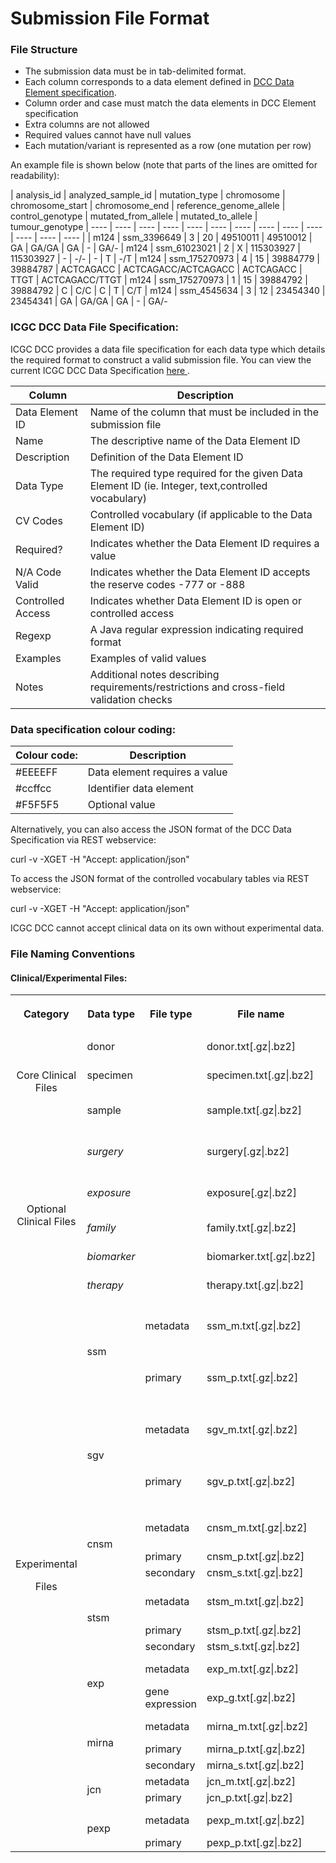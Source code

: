 # Submission File Format

### File Structure

* The submission data must be in tab-delimited format.
* Each column corresponds to a data element defined in [DCC Data Element specification][1].
* Column order and case must match the data elements in DCC Element specification
* Extra columns are not allowed
* Required values cannot have null values
* Each mutation/variant is represented as a row (one mutation per row)

An example file is shown below (note that parts of the lines are omitted for readability):

| analysis_id | analyzed_sample_id | mutation_type | chromosome | chromosome_start | chromosome_end | reference_genome_allele | control_genotype | mutated_from_allele | mutated_to_allele | tumour_genotype
| ---- | ---- | ---- | ---- | ---- | ---- | ---- | ---- | ---- | ---- | ---- | ---- | ---- |
| m124  |  ssm_3396649   |  3 | 20 | 49510011    |    49510012 | GA     |   GA/GA  |   GA | - | GA/-
| m124  |  ssm_61023021  |  2 | X | 115303927    |   115303927 | -     |    -/-   |    - | T | -/T
| m124  |  ssm_175270973 |  4 | 15 | 39884779    |    39884787 | ACTCAGACC | ACTCAGACC/ACTCAGACC | ACTCAGACC | TTGT | ACTCAGACC/TTGT
| m124  |  ssm_175270973 |  1 | 15 | 39884792    |   39884792 | C | C/C | 	C | T | C/T
| m124  |  ssm_4545634   |  3 | 12 | 23454340    |    23454341 | GA    |    GA/GA  |   GA | - | GA/-

### ICGC DCC Data File Specification:

ICGC DCC provides a data file specification for each data type which details the required format to construct a valid submission file. You can view the current ICGC DCC Data Specification [here ][1].

| Column |  Description |
| ---- | ---- |
| Data Element ID |  Name of the column that must be included in the submission file |
| Name |  The descriptive name of the Data Element ID |
| Description |  Definition of the Data Element ID |
| Data Type |  The required type required for the given Data Element ID (ie. Integer, text,controlled vocabulary) |
| CV Codes |  Controlled vocabulary (if applicable to the Data Element ID) |
| Required? |  Indicates whether the Data Element ID requires a value |
| N/A Code Valid |  Indicates whether the Data Element ID accepts the reserve codes -777 or -888 |
| Controlled Access |  Indicates whether Data Element ID is open or controlled access |
| Regexp |  A Java regular expression indicating required format |
| Examples |  Examples of valid values |
| Notes |  Additional notes describing requirements/restrictions and cross-field validation checks |

### Data specification colour coding:

| Colour code: |  Description |
| ---- | ---- |
| #EEEEFF |  Data element requires a value |
| #ccffcc |  Identifier data element |
| #F5F5F5 |  Optional value |

Alternatively, you can also access the JSON format of the DCC Data Specification via REST webservice:  

curl -v -XGET  -H "Accept: application/json"

To access the JSON format of the controlled vocabulary tables via REST webservice:  

curl -v -XGET  -H "Accept: application/json"


ICGC DCC cannot accept clinical data on its own without experimental data.

### File Naming Conventions

#### Clinical/Experimental Files:

<table class="confluenceTable">
<tbody>
<tr>
<th colspan="1" class="confluenceTh">Category</th>
<th colspan="1" class="confluenceTh">Data type</th>
<th colspan="1" class="confluenceTh">File type</th>
<th colspan="1" class="confluenceTh">File name</th>
<th colspan="1" class="confluenceTh">
<p><strong>Description</strong></p>
</th>
</tr>
<tr>
<td rowspan="3" class="confluenceTd">
<p style="text-align: center;"></p>
<p style="text-align: center;">Core Clinical Files</p>
</td>
<td class="highlight-blue confluenceTd" colspan="1" data-highlight-colour="blue">donor</td>
<td class="highlight-blue confluenceTd" colspan="1" data-highlight-colour="blue"> </td>
<td class="highlight-blue confluenceTd" colspan="1" data-highlight-colour="blue">donor.txt[.gz|.bz2]</td>
<td class="highlight-blue confluenceTd" colspan="1" data-highlight-colour="blue">Donor information</td>
</tr>
<tr>
<td colspan="1" class="confluenceTd">specimen</td>
<td colspan="1" class="confluenceTd"> </td>
<td colspan="1" class="confluenceTd">specimen.txt[.gz|.bz2]</td>
<td colspan="1" class="confluenceTd">Specimen information</td>
</tr>
<tr>
<td class="highlight-blue confluenceTd" colspan="1" data-highlight-colour="blue">sample</td>
<td class="highlight-blue confluenceTd" colspan="1" data-highlight-colour="blue"> </td>
<td class="highlight-blue confluenceTd" colspan="1" data-highlight-colour="blue">sample.txt[.gz|.bz2]</td>
<td class="highlight-blue confluenceTd" colspan="1" data-highlight-colour="blue">Analyzed sample information</td>
</tr>
<tr>
<td rowspan="5" class="confluenceTd">
<p style="text-align: center;">Optional Clinical Files</p>
</td>
<td colspan="1" class="confluenceTd"><em>surgery</em></td>
<td colspan="1" class="confluenceTd"> </td>
<td colspan="1" class="confluenceTd">surgery[.gz|.bz2]</td>
<td colspan="1" class="confluenceTd"><em>Donor surgery information</em></td>
</tr>
<tr>
<td class="highlight-blue confluenceTd" colspan="1" data-highlight-colour="blue"><em>exposure</em></td>
<td class="highlight-blue confluenceTd" colspan="1" data-highlight-colour="blue"> </td>
<td class="highlight-blue confluenceTd" colspan="1" data-highlight-colour="blue">exposure[.gz|.bz2]</td>
<td class="highlight-blue confluenceTd" colspan="1" data-highlight-colour="blue"><em>Donor environmental exposure</em></td>
</tr>
<tr>
<td colspan="1" class="confluenceTd"><em>family</em></td>
<td colspan="1" class="confluenceTd"> </td>
<td colspan="1" class="confluenceTd">family.txt[.gz|.bz2]</td>
<td colspan="1" class="confluenceTd"><em>Donor family history</em></td>
</tr>
<tr>
<td class="highlight-blue confluenceTd" colspan="1" data-highlight-colour="blue"><em>biomarker</em></td>
<td class="highlight-blue confluenceTd" colspan="1" data-highlight-colour="blue"> </td>
<td class="highlight-blue confluenceTd" colspan="1" data-highlight-colour="blue">biomarker.txt[.gz|.bz2]</td>
<td class="highlight-blue confluenceTd" colspan="1" data-highlight-colour="blue"><em>Donor biomarkers</em></td>
</tr>
<tr>
<td colspan="1" class="confluenceTd"><em>therapy</em></td>
<td colspan="1" class="confluenceTd"> </td>
<td colspan="1" class="confluenceTd">therapy.txt[.gz|.bz2]</td>
<td colspan="1" class="confluenceTd"><em>Donor therapy</em></td>
</tr>
<tr>
<td rowspan="20" class="confluenceTd">
<p style="text-align: center;"></p>
<p style="text-align: center;"></p>
<p style="text-align: center;"></p>
<p style="text-align: center;"></p>
<p style="text-align: center;"></p>
<p style="text-align: center;"></p>
<p style="text-align: center;"></p>
<p style="text-align: center;"></p>
<p style="text-align: center;"></p>
<p style="text-align: center;">Experimental</p>
<p style="text-align: center;">Files</p>
<p></p>
</td>
<td class="highlight-blue confluenceTd" data-highlight-colour="blue" rowspan="2">ssm</td>
<td class="highlight-blue confluenceTd" colspan="1" data-highlight-colour="blue">metadata</td>
<td class="highlight-blue confluenceTd" colspan="1" data-highlight-colour="blue">ssm_m.txt[.gz|.bz2]</td>
<td class="highlight-blue confluenceTd" data-highlight-colour="blue" rowspan="2">Simple somatic mutations including single base substitutions and indels of ≤200 bp</td>
</tr>
<tr>
<td class="highlight-blue confluenceTd" colspan="1" data-highlight-colour="blue">primary</td>
<td class="highlight-blue confluenceTd" colspan="1" data-highlight-colour="blue"><span>ssm_p.txt[.gz|.bz2]</span></td>
</tr>
<tr>
<td rowspan="2" class="confluenceTd">sgv</td>
<td colspan="1" class="confluenceTd"><span>metadata</span></td>
<td colspan="1" class="confluenceTd">sgv_m.txt[.gz|.bz2]</td>
<td rowspan="2" class="confluenceTd">Simple germline variations including single base substitutions and indels of ≤200 bp</td>
</tr>
<tr>
<td colspan="1" class="confluenceTd"><span>primary</span></td>
<td colspan="1" class="confluenceTd"><span>sgv_p.txt[.gz|.bz2]</span></td>
</tr>
<tr>
<td class="highlight-blue confluenceTd" data-highlight-colour="blue" rowspan="3">cnsm</td>
<td>metadata</td>
<td>cnsm_m.txt[.gz|.bz2]</td>
<td>Copy number somatic mutations</td>
</tr>
<tr>
<td>primary</td>
<td>cnsm_p.txt[.gz|.bz2]</td>
</tr>
<tr>
<td>secondary</td>
<td>cnsm_s.txt[.gz|.bz2]</td>
</tr>
<tr>
<td rowspan="3">stsm</td>
<td>metadata</td>
<td>stsm_m.txt[.gz|.bz2]</td>
<td>Structural somatic mutations</td>
</tr>
<tr>
<td>primary</td>
<td>stsm_p.txt[.gz|.bz2]</td>
</tr>
<tr>
<td>secondary</td>
<td>stsm_s.txt[.gz|.bz2]</td>
</tr>
<tr>
<td rowspan="2">exp</td>
<td>metadata</td>
<td>exp_m.txt[.gz|.bz2]</td>
<td>Gene expression</td>
</tr>
<tr>
<td>gene expression</td>
<td>exp_g.txt[.gz|.bz2]</td>
</tr>
<tr></tr>
<td rowspan="3">mirna</td>
<td>metadata</td>
<td>mirna_m.txt[.gz|.bz2]</td>
<td>miRNA expression</td>
</tr>
<tr>
<td>primary</td>
<td>mirna_p.txt[.gz|.bz2]</td>
</tr>
<tr>
<td>secondary</td>
<td>mirna_s.txt[.gz|.bz2]</td>
</tr>
<tr>
<td rowspan="2">jcn</td>
<td>metadata</td>
<td>jcn_m.txt[.gz|.bz2]</td>
<td>Exon junction</td>
</tr>
<tr>
<td>primary</td>
<td>jcn_p.txt[.gz|.bz2]</td>
</tr>
<tr>
<td rowspan="2">pexp</td>
<td>metadata</td>
<td>pexp_m.txt[.gz|.bz2]</td>
<td>Protein expression</td>
</tr>
<tr>
<td>primary</td>
<td>pexp_p.txt[.gz|.bz2]</td>
</tr>
</tbody></table>

[1]: /submission/dictionary/release-17.md